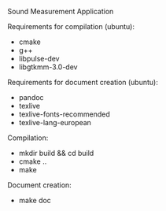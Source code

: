 Sound Measurement Application

Requirements for compilation (ubuntu):
 - cmake
 - g++
 - libpulse-dev
 - libgtkmm-3.0-dev

Requirements for document creation (ubuntu):
 - pandoc
 - texlive
 - texlive-fonts-recommended
 - texlive-lang-european

Compilation:
 - mkdir build && cd build
 - cmake ..
 - make

Document creation:
 - make doc

